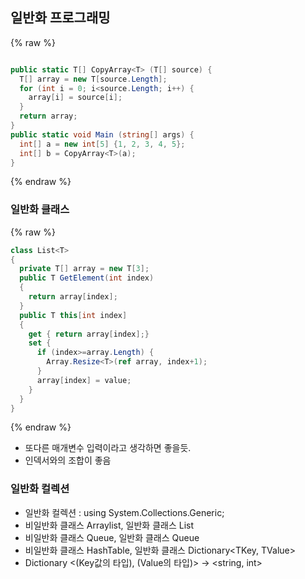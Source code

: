 
## 일반화 프로그래밍



{% raw %}
```c#

public static T[] CopyArray<T> (T[] source) {
  T[] array = new T[source.Length];
  for (int i = 0; i<source.Length; i++) {
    array[i] = source[i];
  }
  return array;
}
public static void Main (string[] args) {
  int[] a = new int[5] {1, 2, 3, 4, 5};
  int[] b = CopyArray<T>(a);
}
```
{% endraw %}



### 일반화 클래스



{% raw %}
```c#
class List<T>
{
  private T[] array = new T[3];
  public T GetElement(int index)
  {
    return array[index];
  }
  public T this[int index]
  {
    get { return array[index];}
    set {
      if (index>=array.Length) {
        Array.Resize<T>(ref array, index+1);
      }
      array[index] = value;
    }
  }
}
```
{% endraw %}


- 또다른 매개변수 입력이라고 생각하면 좋을듯.
- 인덱서와의 조합이 좋음

### 일반화 컬렉션

- 일반화 컬렉션 : using System.Collections.Generic;
- 비일반화 클래스 Arraylist, 일반화 클래스 List<T>
- 비일반화 클래스 Queue, 일반화 클래스 Queue<T>
- 비일반화 클래스 HashTable, 일반화 클래스 Dictionary<TKey, TValue>
- Dictionary <(Key값의 타입), (Value의 타입)> → <string, int>
<script>
  window.MathJax = {
    tex: {
      macros: {
        R: "\\\\mathbb{R}",
        N: "\\\\mathbb{N}",
        Z: "\\\\mathbb{Z}",
        Q: "\\\\mathbb{Q}",
        C: "\\\\mathbb{C}",
        proj: "\\\\operatorname{proj}",
        rank: "\\\\operatorname{rank}",
        im: "\\\\operatorname{im}",
        dom: "\\\\operatorname{dom}",
        codom: "\\\\operatorname{codom}",
        argmax: "\\\\operatorname*{arg\\,max}",
        argmin: "\\\\operatorname*{arg\\,min}",
        "\\{": "\\\\lbrace",
        "\\}": "\\\\rbrace",
        sub: "\\\\subset",
        sup: "\\\\supset",
        sube: "\\\\subseteq",
        supe: "\\\\supseteq"
      },
      tags: "ams",
      strict: false, 
      inlineMath: [["$", "$"], ["\\\\(", "\\\\)"]],
      displayMath: [["$$", "$$"], ["\\\\[", "\\\\]"]]
    },
    options: {
      skipHtmlTags: ["script", "noscript", "style", "textarea", "pre"]
    }
  };
</script>
<script async src="https://cdn.jsdelivr.net/npm/mathjax@3/es5/tex-mml-chtml.js"></script>
